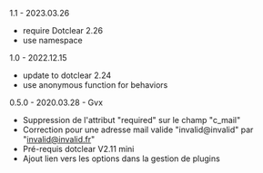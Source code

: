 1.1 - 2023.03.26
* require Dotclear 2.26
* use namespace

1.0 - 2022.12.15
* update to dotclear 2.24
* use anonymous function for behaviors

0.5.0 - 2020.03.28 - Gvx
* Suppression de l'attribut "required" sur le champ "c_mail"
* Correction pour une adresse mail valide "invalid@invalid" par "invalid@invalid.fr"
* Pré-requis dotclear V2.11 mini
* Ajout lien vers les options dans la gestion de plugins

